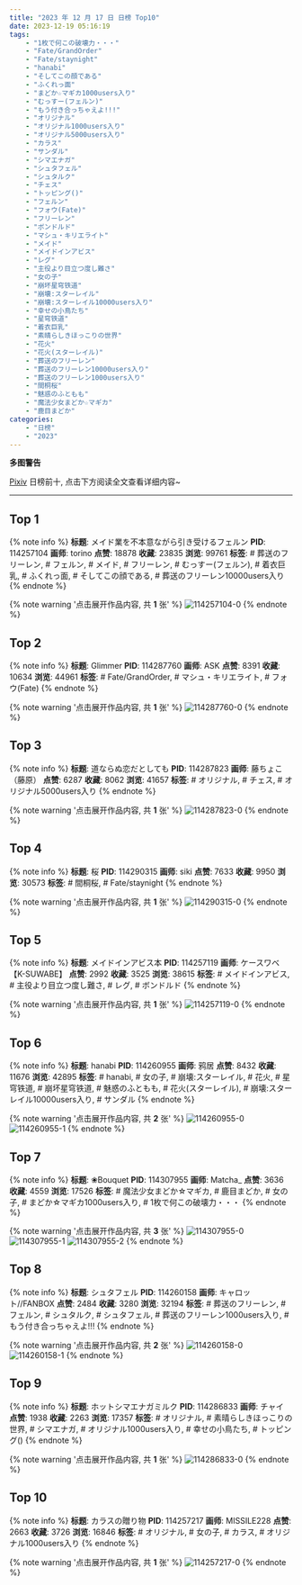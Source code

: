 ```yaml
---
title: "2023 年 12 月 17 日 日榜 Top10"
date: 2023-12-19 05:16:19
tags:
    - "1枚で何この破壊力・・・"
    - "Fate/GrandOrder"
    - "Fate/staynight"
    - "hanabi"
    - "そしてこの顔である"
    - "ふくれっ面"
    - "まどか☆マギカ1000users入り"
    - "むっすー(フェルン)"
    - "もう付き合っちゃえよ!!!"
    - "オリジナル"
    - "オリジナル1000users入り"
    - "オリジナル5000users入り"
    - "カラス"
    - "サンダル"
    - "シマエナガ"
    - "シュタフェル"
    - "シュタルク"
    - "チェス"
    - "トッピング()"
    - "フェルン"
    - "フォウ(Fate)"
    - "フリーレン"
    - "ボンドルド"
    - "マシュ・キリエライト"
    - "メイド"
    - "メイドインアビス"
    - "レグ"
    - "主役より目立つ度し難さ"
    - "女の子"
    - "崩坏星穹铁道"
    - "崩壊:スターレイル"
    - "崩壊:スターレイル10000users入り"
    - "幸せの小鳥たち"
    - "星穹铁道"
    - "着衣巨乳"
    - "素晴らしきほっこりの世界"
    - "花火"
    - "花火(スターレイル)"
    - "葬送のフリーレン"
    - "葬送のフリーレン10000users入り"
    - "葬送のフリーレン1000users入り"
    - "間桐桜"
    - "魅惑のふともも"
    - "魔法少女まどか☆マギカ"
    - "鹿目まどか"
categories:
    - "日榜"
    - "2023"
---
```


<i class="fa fa-triangle-exclamation"></i>**多图警告**<i class="fa fa-triangle-exclamation"></i>

[Pixiv](https://www.pixiv.net/) 日榜前十, 点击下方阅读全文查看详细内容~

<!-- more -->

---

## Top 1

{% note info %}
**标题**: メイド業を不本意ながら引き受けるフェルン
**PID**: 114257104 **画师**: torino
**点赞**: 18878 **收藏**: 23835 **浏览**: 99761
**标签**: # 葬送のフリーレン, # フェルン, # メイド, # フリーレン, # むっすー(フェルン), # 着衣巨乳, # ふくれっ面, # そしてこの顔である, # 葬送のフリーレン10000users入り
{% endnote %}

{% note warning '点击展开作品内容, 共 **1** 张' %}
![114257104-0](https://i.pixiv.re/img-original/img/2023/12/16/00/00/36/114257104_p0.jpg)
{% endnote %}

## Top 2

{% note info %}
**标题**: Glimmer
**PID**: 114287760 **画师**: ASK
**点赞**: 8391 **收藏**: 10634 **浏览**: 44961
**标签**: # Fate/GrandOrder, # マシュ・キリエライト, # フォウ(Fate)
{% endnote %}

{% note warning '点击展开作品内容, 共 **1** 张' %}
![114287760-0](https://i.pixiv.re/img-original/img/2023/12/17/00/00/47/114287760_p0.png)
{% endnote %}

## Top 3

{% note info %}
**标题**: 道ならぬ恋だとしても
**PID**: 114287823 **画师**: 藤ちょこ（藤原）
**点赞**: 6287 **收藏**: 8062 **浏览**: 41657
**标签**: # オリジナル, # チェス, # オリジナル5000users入り
{% endnote %}

{% note warning '点击展开作品内容, 共 **1** 张' %}
![114287823-0](https://i.pixiv.re/img-original/img/2023/12/17/00/01/08/114287823_p0.png)
{% endnote %}

## Top 4

{% note info %}
**标题**: 桜
**PID**: 114290315 **画师**: siki
**点赞**: 7633 **收藏**: 9950 **浏览**: 30573
**标签**: # 間桐桜, # Fate/staynight
{% endnote %}

{% note warning '点击展开作品内容, 共 **1** 张' %}
![114290315-0](https://i.pixiv.re/img-original/img/2023/12/17/01/19/50/114290315_p0.jpg)
{% endnote %}

## Top 5

{% note info %}
**标题**: メイドインアビス本
**PID**: 114257119 **画师**: ケースワベ【K-SUWABE】
**点赞**: 2992 **收藏**: 3525 **浏览**: 38615
**标签**: # メイドインアビス, # 主役より目立つ度し難さ, # レグ, # ボンドルド
{% endnote %}

{% note warning '点击展开作品内容, 共 **1** 张' %}
![114257119-0](https://i.pixiv.re/img-original/img/2023/12/16/00/00/41/114257119_p0.jpg)
{% endnote %}

## Top 6

{% note info %}
**标题**: hanabi
**PID**: 114260955 **画师**: 鸦居
**点赞**: 8432 **收藏**: 11676 **浏览**: 42895
**标签**: # hanabi, # 女の子, # 崩壊:スターレイル, # 花火, # 星穹铁道, # 崩坏星穹铁道, # 魅惑のふともも, # 花火(スターレイル), # 崩壊:スターレイル10000users入り, # サンダル
{% endnote %}

{% note warning '点击展开作品内容, 共 **2** 张' %}
![114260955-0](https://i.pixiv.re/img-original/img/2023/12/16/02/10/38/114260955_p0.jpg)
![114260955-1](https://i.pixiv.re/img-original/img/2023/12/16/02/10/38/114260955_p1.jpg)
{% endnote %}

## Top 7

{% note info %}
**标题**: ❀Bouquet
**PID**: 114307955 **画师**: Matcha_
**点赞**: 3636 **收藏**: 4559 **浏览**: 17526
**标签**: # 魔法少女まどか☆マギカ, # 鹿目まどか, # 女の子, # まどか☆マギカ1000users入り, # 1枚で何この破壊力・・・
{% endnote %}

{% note warning '点击展开作品内容, 共 **3** 张' %}
![114307955-0](https://i.pixiv.re/img-original/img/2023/12/17/18/23/12/114307955_p0.jpg)
![114307955-1](https://i.pixiv.re/img-original/img/2023/12/17/18/23/12/114307955_p1.jpg)
![114307955-2](https://i.pixiv.re/img-original/img/2023/12/17/18/23/12/114307955_p2.jpg)
{% endnote %}

## Top 8

{% note info %}
**标题**: シュタフェル
**PID**: 114260158 **画师**: キャロット//FANBOX
**点赞**: 2484 **收藏**: 3280 **浏览**: 32194
**标签**: # 葬送のフリーレン, # フェルン, # シュタルク, # シュタフェル, # 葬送のフリーレン1000users入り, # もう付き合っちゃえよ!!!
{% endnote %}

{% note warning '点击展开作品内容, 共 **2** 张' %}
![114260158-0](https://i.pixiv.re/img-original/img/2023/12/16/01/32/40/114260158_p0.png)
![114260158-1](https://i.pixiv.re/img-original/img/2023/12/16/01/32/40/114260158_p1.png)
{% endnote %}

## Top 9

{% note info %}
**标题**: ホットシマエナガミルク
**PID**: 114286833 **画师**: チャイ
**点赞**: 1938 **收藏**: 2263 **浏览**: 17357
**标签**: # オリジナル, # 素晴らしきほっこりの世界, # シマエナガ, # オリジナル1000users入り, # 幸せの小鳥たち, # トッピング()
{% endnote %}

{% note warning '点击展开作品内容, 共 **1** 张' %}
![114286833-0](https://i.pixiv.re/img-original/img/2023/12/16/23/37/21/114286833_p0.png)
{% endnote %}

## Top 10

{% note info %}
**标题**: カラスの贈り物
**PID**: 114257217 **画师**: MISSILE228
**点赞**: 2663 **收藏**: 3726 **浏览**: 16846
**标签**: # オリジナル, # 女の子, # カラス, # オリジナル1000users入り
{% endnote %}

{% note warning '点击展开作品内容, 共 **1** 张' %}
![114257217-0](https://i.pixiv.re/img-original/img/2023/12/16/00/01/23/114257217_p0.jpg)
{% endnote %}
